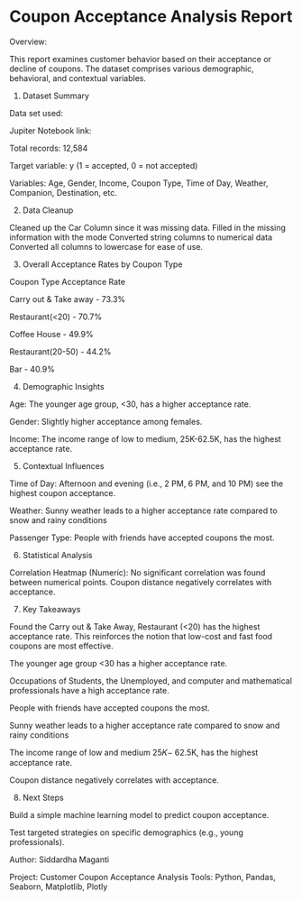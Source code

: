 # Coupon Acceptance Analysis Report

Overview: 

This report examines customer behavior based on their acceptance or decline of coupons. The dataset comprises various demographic, behavioral, and contextual variables.

1. Dataset Summary

Data set used:

Jupiter Notebook link:

Total records: 12,584

Target variable: y (1 = accepted, 0 = not accepted)

Variables: Age, Gender, Income, Coupon Type, Time of Day, Weather, Companion, Destination, etc.

2. Data Cleanup

Cleaned up the Car Column since it was missing data.
Filled in the missing information with the mode 
Converted string columns to numerical data
Converted all columns to lowercase for ease of use.
   

3. Overall Acceptance Rates by Coupon Type

Coupon Type               Acceptance Rate

Carry out & Take away   -   73.3%

Restaurant(<20)         -   70.7%

Coffee House            -   49.9%

Restaurant(20-50)       -   44.2%

Bar                     -   40.9%


4. Demographic Insights

Age: The younger age group, <30, has a higher acceptance rate.

Gender: Slightly higher acceptance among females.

Income: The income range of low to medium, 25K-62.5K, has the highest acceptance rate.

5. Contextual Influences

Time of Day: Afternoon and evening (i.e., 2 PM, 6 PM, and 10 PM) see the highest coupon acceptance.

Weather: Sunny weather leads to a higher acceptance rate compared to snow and rainy conditions

Passenger Type: People with friends have accepted coupons the most.

6. Statistical Analysis

Correlation Heatmap (Numeric): No significant correlation was found between numerical points.
Coupon distance negatively correlates with acceptance.
  

7. Key Takeaways

Found the Carry out & Take Away, Restaurant (<20) has the highest acceptance rate. This reinforces the notion that low-cost and fast food coupons are most effective.

The younger age group <30 has a higher acceptance rate.

Occupations of Students, the Unemployed, and computer and mathematical professionals have a high acceptance rate.

People with friends have accepted coupons the most.

Sunny weather leads to a higher acceptance rate compared to snow and rainy conditions

The income range of low and medium  25𝐾− 62.5K, has the highest acceptance rate.

Coupon distance negatively correlates with acceptance.

8. Next Steps

Build a simple machine learning model to predict coupon acceptance.

Test targeted strategies on specific demographics (e.g., young professionals).

Author: Siddardha Maganti

Project: Customer Coupon Acceptance 
Analysis Tools: Python, Pandas, Seaborn, Matplotlib, Plotly
